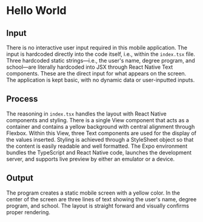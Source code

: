 # Hello World

## Input
There is no interactive user input required in this mobile application. The input is hardcoded directly into the code itself, i.e., within the `index.tsx` file. Three hardcoded static strings—i.e., the user's name, degree program, and school—are literally hardcoded into JSX through React Native Text components. These are the direct input for what appears on the screen. The application is kept basic, with no dynamic data or user-inputted inputs.

## Process
The reasoning in `index.tsx` handles the layout with React Native components and styling. There is a single View component that acts as a container and contains a yellow background with central alignment through Flexbox. Within this View, three Text components are used for the display of the values inserted. Styling is achieved through a StyleSheet object so that the content is easily readable and well formatted. The Expo environment bundles the TypeScript and React Native code, launches the development server, and supports live preview by either an emulator or a device.

## Output
The program creates a static mobile screen with a yellow color. In the center of the screen are three lines of text showing the user's name, degree program, and school. The layout is straight forward and visually confirms proper rendering.